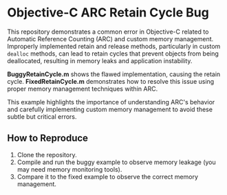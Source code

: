 # Objective-C ARC Retain Cycle Bug

This repository demonstrates a common error in Objective-C related to Automatic Reference Counting (ARC) and custom memory management. Improperly implemented retain and release methods, particularly in custom `dealloc` methods, can lead to retain cycles that prevent objects from being deallocated, resulting in memory leaks and application instability.

**BuggyRetainCycle.m** shows the flawed implementation, causing the retain cycle.  **FixedRetainCycle.m** demonstrates how to resolve this issue using proper memory management techniques within ARC.

This example highlights the importance of understanding ARC's behavior and carefully implementing custom memory management to avoid these subtle but critical errors.

## How to Reproduce

1. Clone the repository.
2. Compile and run the buggy example to observe memory leakage (you may need memory monitoring tools). 
3. Compare it to the fixed example to observe the correct memory management.